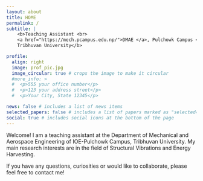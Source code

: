 ```yaml
---
layout: about
title: HOME
permalink: /
subtitle: |
    <b>Teaching Assistant <br>
    <a href="https://mech.pcampus.edu.np/">DMAE </a>, Pulchowk Campus <br>
    Tribhuvan University</b>

profile:
  align: right
  image: prof_pic.jpg
  image_circular: true # crops the image to make it circular
  #more_info: >
  #  <p>555 your office number</p>
  #  <p>123 your address street</p>
  #  <p>Your City, State 12345</p>

news: false # includes a list of news items
selected_papers: false # includes a list of papers marked as "selected={true}"
social: true # includes social icons at the bottom of the page
---
```


Welcome! I am a teaching assistant at the Department of Mechanical and Aerospace Engineering of IOE-Pulchowk Campus, Tribhuvan University. My main research interests are in the field of Structural Vibrations and Energy Harvesting.

If you have any questions, curiosities or would like to collaborate, please feel free to contact me! 